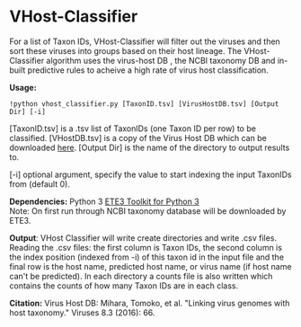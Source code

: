 # VHost-Classifier
For a list of Taxon IDs, VHost-Classifier will filter out the viruses and then sort these viruses into groups based on their host lineage.
The VHost-Classifier algorithm uses the virus-host DB , the NCBI taxonomy DB and in-built predictive rules to acheive a high rate of virus host classification. 

**Usage:**
```shell
!python vhost_classifier.py [TaxonID.tsv] [VirusHostDB.tsv] [Output Dir] [-i]
```

[TaxonID.tsv] is a .tsv list of TaxonIDs (one Taxon ID per row) to be classified.
[VHostDB.tsv] is a copy of the Virus Host DB which can be downloaded [here](http://www.genome.jp/virushostdb/).
[Output Dir] is the name of the directory to output results to. 

[-i] optional argument, specify the value to start indexing the input TaxonIDs from (default 0). 


**Dependencies:**
Python 3 
[ETE3 Toolkit for Python 3](http://etetoolkit.org/download/)  
Note: On first run through NCBI taxonomy database will be downloaded by ETE3.  

**Output**:
VHost Classifier will write create directories and write .csv files. Reading the .csv files: the first column is Taxon IDs, the second column is the index position (indexed from -i) of this taxon id in the input file and the final row is the host name, predicted host name, or virus name (if host name can't be predicted). In each directory a counts file is also written which contains the counts of how many Taxon IDs are in each class. 

**Citation:**
Virus Host DB:
Mihara, Tomoko, et al. "Linking virus genomes with host taxonomy." Viruses 8.3 (2016): 66.

